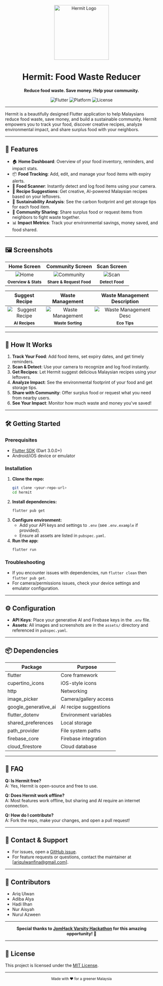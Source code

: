 <div align="center">
  <img src="assets\hermit_logo1.png" alt="Hermit Logo" width="180"/>
  
  <h1>Hermit: Food Waste Reducer</h1>
  <p><b>Reduce food waste. Save money. Help your community.</b></p>
  <p>
    <img src="https://img.shields.io/badge/flutter-%E2%9D%A4-blue?logo=flutter" alt="Flutter">
    <img src="https://img.shields.io/badge/platform-Android%20%7C%20iOS-green" alt="Platform">
    <img src="https://img.shields.io/badge/license-MIT-yellow" alt="License">
  </p>
</div>

---

Hermit is a beautifully designed Flutter application to help Malaysians reduce food waste, save money, and build a sustainable community. Hermit empowers you to track your food, discover creative recipes, analyze environmental impact, and share surplus food with your neighbors.

---

## 🌟 Features

- 🏠 **Home Dashboard**: Overview of your food inventory, reminders, and impact stats.
- 📦 **Food Tracking**: Add, edit, and manage your food items with expiry alerts.
- 🤳 **Food Scanner**: Instantly detect and log food items using your camera.
- 🍳 **Recipe Suggestions**: Get creative, AI-powered Malaysian recipes based on your leftovers.
- 🌱 **Sustainability Analysis**: See the carbon footprint and get storage tips for each food item.
- 🤝 **Community Sharing**: Share surplus food or request items from neighbors to fight waste together.
- 📊 **Impact Metrics**: Track your environmental savings, money saved, and food shared.

---

## 🖼️ Screenshots

| Home Screen | Community Screen | Scan Screen |
|:-----------:|:---------------:|:-----------:|
| ![Home](assets/homescreen.jpg) | ![Community](assets/CommunityScreen.jpg) | ![Scan](assets/ScanScreen.jpg) |
| <sub><b>Overview & Stats</b></sub> | <sub><b>Share & Request Food</b></sub> | <sub><b>Detect Food</b></sub> |

| Suggest Recipe | Waste Management | Waste Management Description |
|:--------------:|:----------------:|:---------------------------:|
| ![Suggest Recipe](assets/SuggestRecipeScreen.png) | ![Waste Management](assets/WasteManagenmentScreen.png) | ![Waste Management Desc](assets/WasteManagementDesc.png) |
| <sub><b>AI Recipes</b></sub> | <sub><b>Waste Sorting</b></sub> | <sub><b>Eco Tips</b></sub> |

---

## 🚀 How It Works

1. **Track Your Food**: Add food items, set expiry dates, and get timely reminders.
2. **Scan & Detect**: Use your camera to recognize and log food instantly.
3. **Get Recipes**: Let Hermit suggest delicious Malaysian recipes using your leftovers.
4. **Analyze Impact**: See the environmental footprint of your food and get storage tips.
5. **Share with Community**: Offer surplus food or request what you need from nearby users.
6. **See Your Impact**: Monitor how much waste and money you've saved!

---

## 🛠️ Getting Started

### Prerequisites
- [Flutter SDK](https://docs.flutter.dev/get-started/install) (Dart 3.0.0+)
- Android/iOS device or emulator

### Installation
1. **Clone the repo:**
   ```bash
   git clone <your-repo-url>
   cd hermit
   ```
2. **Install dependencies:**
   ```bash
   flutter pub get
   ```
3. **Configure environment:**
   - Add your API keys and settings to `.env` (see `.env.example` if provided).
   - Ensure all assets are listed in `pubspec.yaml`.
4. **Run the app:**
   ```bash
   flutter run
   ```

### Troubleshooting
- If you encounter issues with dependencies, run `flutter clean` then `flutter pub get`.
- For camera/permissions issues, check your device settings and emulator configuration.

---

## ⚙️ Configuration
- **API Keys**: Place your generative AI and Firebase keys in the `.env` file.
- **Assets**: All images and screenshots are in the `assets/` directory and referenced in `pubspec.yaml`.

---

## 📦 Dependencies
| Package | Purpose |
|---------|---------|
| flutter | Core framework |
| cupertino_icons | iOS-style icons |
| http | Networking |
| image_picker | Camera/gallery access |
| google_generative_ai | AI recipe suggestions |
| flutter_dotenv | Environment variables |
| shared_preferences | Local storage |
| path_provider | File system paths |
| firebase_core | Firebase integration |
| cloud_firestore | Cloud database |

---

## 🤔 FAQ

**Q: Is Hermit free?**  
A: Yes, Hermit is open-source and free to use.

**Q: Does Hermit work offline?**  
A: Most features work offline, but sharing and AI require an internet connection.

**Q: How do I contribute?**  
A: Fork the repo, make your changes, and open a pull request!

---

## 🙋 Contact & Support
- For issues, open a [GitHub issue](https://github.com/Rikue29/hermit/issues).
- For feature requests or questions, contact the maintainer at [ariqulwanfina@gmail.com].

---

## 🙌 Contributors
- Ariq Ulwan
- Adiba Alya
- Hadi Ilhan
- Nur Aisyah
- Nurul Azween

---

<div align="center">
  <b>Special thanks to <a href="https://jomhack.com/varsitychallenge/">JomHack Varsity Hackathon</a> for this amazing opportunity! 🚀</b>
</div>

---

## 📄 License
This project is licensed under the [MIT License](LICENSE).

---
<div align="center">
  <sub>Made with ❤️ for a greener Malaysia</sub>
</div>
